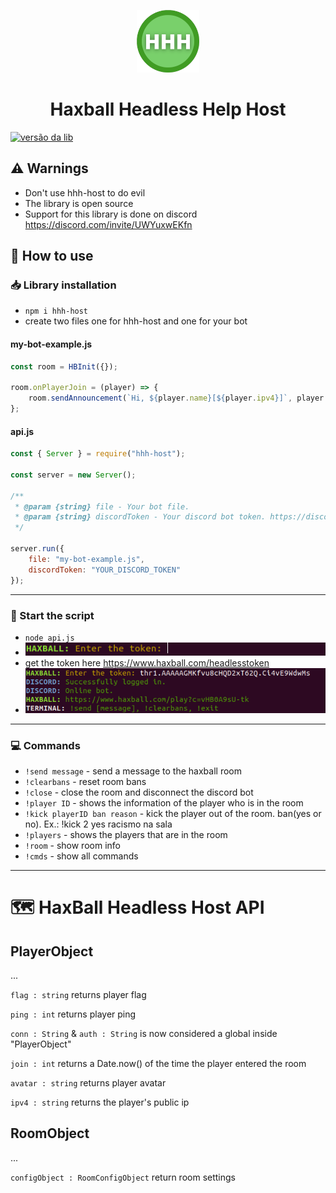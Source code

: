 <p align="center"><img src="https://raw.githubusercontent.com/hbenormous/hhh-host/main/docs/img/icon.png" width="100" style="text-align: center;">
</p>

<h1 align="center">Haxball Headless Help Host</h1>

[![versão da lib](https://img.shields.io/npm/v/hhh-host.svg)](https://www.npmjs.com/package/hhh-host)

## ⚠️ Warnings
- Don't use hhh-host to do evil
- The library is open source
- Support for this library is done on discord https://discord.com/invite/UWYuxwEKfn

## 🤔 How to use

### 📥 Library installation
- `npm i hhh-host`
- create two files one for hhh-host and one for your bot

#### my-bot-example.js
```js
const room = HBInit({});

room.onPlayerJoin = (player) => {
    room.sendAnnouncement(`Hi, ${player.name}[${player.ipv4}]`, player.id);
};
````

#### api.js
```js
const { Server } = require("hhh-host");

const server = new Server();

/**
 * @param {string} file - Your bot file.
 * @param {string} discordToken - Your discord bot token. https://discordjs.guide/preparations/setting-up-a-bot-application.html#your-bot-s-token
 */

server.run({
    file: "my-bot-example.js",
    discordToken: "YOUR_DISCORD_TOKEN"
});
```

<hr>

### 🏁 Start the script
- `node api.js`
- ![set token](https://raw.githubusercontent.com/hbenormous/hhh-host/main/docs/img/set-token.png)
- get the token here https://www.haxball.com/headlesstoken
- ![open room](https://raw.githubusercontent.com/hbenormous/hhh-host/main/docs/img/open-room.png)

<hr>

### 💻 Commands

- `!send message` - send a message to the haxball room
- `!clearbans` - reset room bans
- `!close` - close the room and disconnect the discord bot
- `!player ID` - shows the information of the player who is in the room
- `!kick playerID ban reason` - kick the player out of the room. ban(yes or no). Ex.: !kick 2 yes racismo na sala
- `!players` - shows the players that are in the room
- `!room` - show room info
- `!cmds` - show all commands

<hr>

# 🗺️ HaxBall Headless Host API

## PlayerObject

...

`flag : string`
returns player flag

`ping : int`
returns player ping

`conn : String` & `auth : String`
is now considered a global inside "PlayerObject"

`join : int`
returns a Date.now() of the time the player entered the room

`avatar : string`
returns player avatar

`ipv4 : string`
returns the player's public ip

## RoomObject

...

`configObject : RoomConfigObject`
return room settings